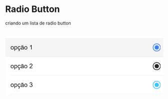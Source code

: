<h1>Radio Button</h1>
<p>criando um lista de radio button</p>
<br>
<img src="./src/assets/tela.png"/>